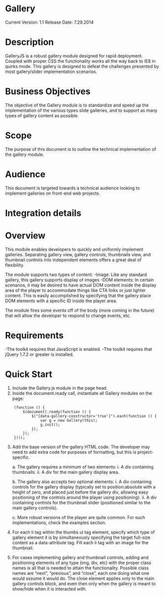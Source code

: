 Gallery
=======

Current Version: 1.1
Release Date: 7.29.2014

Description
===========
GalleryJS is a robust gallery module designed for rapid deployment. Coupled with proper CSS the functionality works all the way back to IE8 in quirks mode.
This gallery is designed to defeat the challenges presented by most gallery/slider implementation scenarios.

Business Objectives
===================
The objective of the Gallery module is to standardize and speed up the implementation of the various types slide galleries, and to support as
many types of gallery content as possible.

Scope
=====
The purpose of this document is to outline the technical implementation of the gallery module.

Audience
========
This document is targeted towards a technical audience looking to implement galleries on front-end web projects.

Integration details
===================

Overview
========
This module enables developers to quickly and uniformly implement galleries. Separating gallery view, gallery controls, thumbnails view, and
thumbnail controls into independent elements offers a great deal of flexibility.

The module supports two types of content:
-Image: Like any standard gallery, this gallery supports display of images
-DOM elements: In certain scenarios, it may be desired to have actual DOM content inside the display area of the player to accommodate
 things like CTA links or just lighter content. This is easily accomplished by specifying that the gallery place DOM elements with a specific
 ID inside the player area.
     
The module fires some events off of the body (more coming in the future) that will allow the developer to respond to change events, etc.

Requirements
============
-The toolkit requires that JavaScript is enabled.
-The toolkit requires that jQuery 1.7.2 or greater is installed.
	
Quick Start
===========
1. Include the Gallery.js module in the page head.
2. Inside the document.ready call, instantiate all Gallery modules on the page:
```
    (function () {
        $(document).ready(function () {
            $("[data-gallery-constructor='true']").each(function () {
                var g = new Gallery(this);
                g.init();
            });
        });
    })();
```
    
3. Add the base version of the gallery HTML code. The developer may need to add extra code for purposes of formatting, but this is
project-specific.

	a. The gallery requires a minimum of two elements:
		i. A div containing thumbnails.
		ii. A div for the main gallery display area.
		
	b. The gallery also accepts two optional elements:
		i. A div containing controls for the gallery display (typically set to position:absolute with a height of zero, and placed just
before the gallery div, allowing easy positioning of the controls around the player using positioning).
		ii. A div containing controls for the thumbnail slider (positioned similar to the main gallery controls).
		
	c. More robust versions of the player are quite common. For such implementations, check the examples section.
	
4. For each li tag within the thumbs ul tag element, specify which type of gallery element it is by simultaneously specifying the target full-size
content as a data-attribute tag. Fill each li tag with an image for the thumbnail.

5. For cases implementing gallery and thumbnail controls, adding and positioning elements of any type (img, div, etc) with the proper class
names is all that is needed to attain the functionality. Possible class names are “next”, “previous”, and “close”, each one doing what one
would assume it would do. The close element applies only to the main gallery controls block, and even then only when the gallery is
meant to show/hide when it is interacted with.